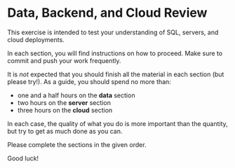 # Data, Backend, and Cloud Review

This exercise is intended to test your understanding of SQL, 
servers, and cloud deployments.

In each section, you will find instructions on how to proceed. Make
sure to commit and push your work frequently.

It is _not_ expected that you should finish all the material in each section
(but please try!). As a guide, you should spend no more than:
- one and a half hours on the **data** section
- two hours on the **server** section
- three hours on the **cloud** section

In each case, the quality of what you do is more important than the quantity,
but try to get as much done as you can.

Please complete the sections in the given order.

Good luck!